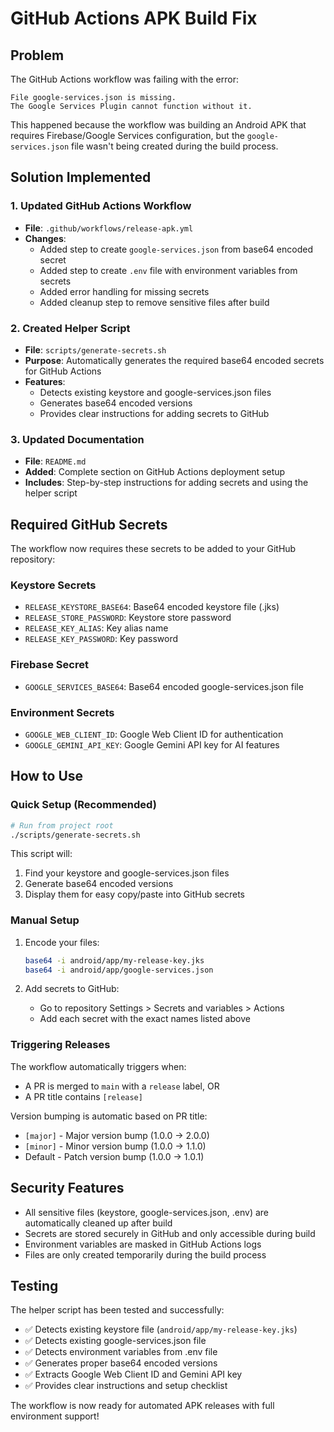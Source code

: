 # GitHub Actions APK Build Fix

## Problem

The GitHub Actions workflow was failing with the error:

```
File google-services.json is missing.
The Google Services Plugin cannot function without it.
```

This happened because the workflow was building an Android APK that requires Firebase/Google Services configuration, but the `google-services.json` file wasn't being created during the build process.

## Solution Implemented

### 1. Updated GitHub Actions Workflow

- **File**: `.github/workflows/release-apk.yml`
- **Changes**:
  - Added step to create `google-services.json` from base64 encoded secret
  - Added step to create `.env` file with environment variables from secrets
  - Added error handling for missing secrets
  - Added cleanup step to remove sensitive files after build

### 2. Created Helper Script

- **File**: `scripts/generate-secrets.sh`
- **Purpose**: Automatically generates the required base64 encoded secrets for GitHub Actions
- **Features**:
  - Detects existing keystore and google-services.json files
  - Generates base64 encoded versions
  - Provides clear instructions for adding secrets to GitHub

### 3. Updated Documentation

- **File**: `README.md`
- **Added**: Complete section on GitHub Actions deployment setup
- **Includes**: Step-by-step instructions for adding secrets and using the helper script

## Required GitHub Secrets

The workflow now requires these secrets to be added to your GitHub repository:

### Keystore Secrets

- `RELEASE_KEYSTORE_BASE64`: Base64 encoded keystore file (.jks)
- `RELEASE_STORE_PASSWORD`: Keystore store password
- `RELEASE_KEY_ALIAS`: Key alias name
- `RELEASE_KEY_PASSWORD`: Key password

### Firebase Secret

- `GOOGLE_SERVICES_BASE64`: Base64 encoded google-services.json file

### Environment Secrets

- `GOOGLE_WEB_CLIENT_ID`: Google Web Client ID for authentication
- `GOOGLE_GEMINI_API_KEY`: Google Gemini API key for AI features

## How to Use

### Quick Setup (Recommended)

```bash
# Run from project root
./scripts/generate-secrets.sh
```

This script will:

1. Find your keystore and google-services.json files
2. Generate base64 encoded versions
3. Display them for easy copy/paste into GitHub secrets

### Manual Setup

1. Encode your files:

   ```bash
   base64 -i android/app/my-release-key.jks
   base64 -i android/app/google-services.json
   ```

2. Add secrets to GitHub:
   - Go to repository Settings > Secrets and variables > Actions
   - Add each secret with the exact names listed above

### Triggering Releases

The workflow automatically triggers when:

- A PR is merged to `main` with a `release` label, OR
- A PR title contains `[release]`

Version bumping is automatic based on PR title:

- `[major]` - Major version bump (1.0.0 → 2.0.0)
- `[minor]` - Minor version bump (1.0.0 → 1.1.0)
- Default - Patch version bump (1.0.0 → 1.0.1)

## Security Features

- All sensitive files (keystore, google-services.json, .env) are automatically cleaned up after build
- Secrets are stored securely in GitHub and only accessible during build
- Environment variables are masked in GitHub Actions logs
- Files are only created temporarily during the build process

## Testing

The helper script has been tested and successfully:

- ✅ Detects existing keystore file (`android/app/my-release-key.jks`)
- ✅ Detects existing google-services.json file
- ✅ Detects environment variables from .env file
- ✅ Generates proper base64 encoded versions
- ✅ Extracts Google Web Client ID and Gemini API key
- ✅ Provides clear instructions and setup checklist

The workflow is now ready for automated APK releases with full environment support!
